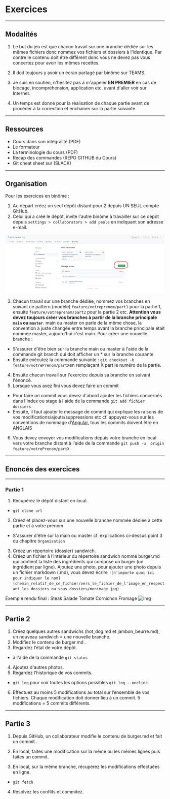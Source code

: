 # Exercices

---

## Modalités

1. Le but du jeu est que chacun travail sur une branche dédiée sur les mêmes fichiers donc nommez vos fichiers et dossiers à l'identique. Par contre le contenu doit être différent donc vous ne devez pas vous concertez pour avoir les mêmes recettes.

2. Il doit toujours y avoir un écran partagé par binôme sur TEAMS.
3. Je suis en soutien, n'hésitez pas à m'appeler **EN PREMIER** en cas de blocage, incompréhension, application etc. avant d'aller voir sur Internet.

3. Un temps est donné pour la réalisation de chaque partie avant de procéder à la correction et enchainer sur la partie suivante.

---

## Ressources

- Cours dans son intégralité (PDF)
- Le formateur
- La terminologie du cours (PDF)
- Recap des commandes (REPO GITHUB du Cours)
- Git cheat sheet sur (SLACK)

---

## Organisation

Pour les exercices en binôme :

1. Au départ créez un seul dépôt distant pour 2 depuis UN SEUL compte GitHub.
2. Celui qui a créé le dépôt, invite l'autre binôme à travailler sur ce dépôt depuis `settings > collaborators > add peole` en indiquant son adresse e-mail.

![](../3-tp/img/jpg/access.jpg)

3. Chacun travail sur une branche dédiée, nommez vos branches en suivant ce pattern (modèle) `feature/votreprenom/part1` pour la partie 1, ensuite `feature/votreprenom/part2` pour la partie 2 etc.
**Attention vous devez toujours créer vos branches à partir de la branche principale `main` ou `master`**. main ou master on parle de la même chose, la convention a juste changée entre temps avant la branche principale était nommée master, aujourd'hui c'est main.
Pour créer une nouvelle branche :
- S'assurer d'être bien sur la branche main ou master à l'aide de la commande git branch qui doit afficher un * sur la branche courante
- Ensuite exécutez la commande suivante : `git checkout -b feature/votrePrenom/partX`en remplaçant X part le numéro de la partie.
4. Ensuite chacun travail sur l'exercice depuis sa branche en suivant l'énoncé.
5. Lorsque vous avez fini vous devez faire un commit
- Pour faire un commit vous devez d'abord ajouter les fichiers concernés dans l'index ou stage à l'aide de la commande `git add fichier dossiers`
- Ensuite, il faut ajouter le message de commit qui explique les raisons de vos modifications/ajouts/suppressions etc cf. appuyez-vous sur les conventions de nommage d'[Angular](https://github.com/angular/angular/blob/22b96b9/CONTRIBUTING.md#-commit-message-guidelines), tous les commits doivent être en ANGLAIS
6. Vous devez envoyer vos modifications depuis votre branche en local vers votre branche distant à l'aide de la commande `git push -u  origin feature/votrePrenom/partX`

---

## Enoncés des exercices

---

### Partie 1

1. Récupérez le dépôt distant en local.
- `git clone url`
2. Créez et placez-vous sur une nouvelle branche nommée dédiée à cette partie et à votre prénom
- S'assurer d'être sur la main ou master cf. explications ci-dessus point 3 du chapitre `Organisation`
3. Créez un répertoire (dossier) sandwich. 
4. Créez un fichier à l’intérieur du répertoire sandwich nommé burger.md qui contient la liste des ingrédients qui compose un burger (un ingrédient par ligne).
Ajoutez une photo, pour ajouter une photo depuis un fichier markdown (.md), vous devez écrire `![n'importe quoi ici pour indiquer le nom](chemin_relatif_de_ce_fichier/vers_le_fichier_de_l'image_en_respectant_les_dossiers_ou_sous_dossiers/monimage.jpg)`

Exemple rendu final : 
Steak
Salade
Tomate
Cornichon
Fromage
![img](https://www.vegetalsquare.fr/1017-large_default/fish-filets-26kg-moving-mountains.jpg)

---

## Partie 2

1. Créez quelques autres sandwichs (hot_dog.md et jambon_beurre.md), un nouveau sandwich = une nouvelle branche.
2. Modifiez le contenu de burger.md .
3. Regardez l’état de votre dépôt.
- à l'aide de la commande `git status`
4. Ajoutez d'autres photos.
5. Regardez l’historique de vos commits.
- `git log` pour voir toutes les options possibles `git log --oneline`.
6. Effectuez au moins 5 modifications au total sur l’ensemble de vos fichiers. Chaque modification doit donner lieu à un commit. 5 modifications = 5 commits différents.

---

## Partie 3

1. Depuis GitHub, un collaborateur modifie le contenu de burger.md et fait un commit .

2. En local, faites une modification sur la même ou les mêmes lignes puis faites un commit.

3. En local, sur la même branche, récupérez les modifications effectuées en ligne.
- `git fetch`

4. Résolvez les conflits et commitez.
